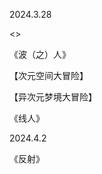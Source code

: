 2024.3.28<br>

<<Jihad and Verse>><br>

《波（之）人》<br>

【次元空间大冒险】<br>

【异次元梦境大冒险】<br>

《线人》<br>

2024.4.2<br>

《反射》<br>
